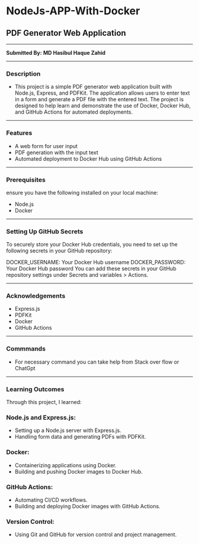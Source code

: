 # NodeJs-APP-With-Docker
## PDF Generator Web Application
-------
**Submitted By:**
**MD Hasibul Haque Zahid**

-------

### Description 
- This project is a simple PDF generator web application built with Node.js, Express, and PDFKit. The application allows users to enter text in a form and generate a PDF file with the entered text. The project is designed to help learn and demonstrate the use of Docker, Docker Hub, and GitHub Actions for automated deployments.

-------
### Features
- A web form for user input
- PDF generation with the input text
- Automated deployment to Docker Hub using GitHub Actions
--------
### Prerequisites
ensure you have the following installed on your local machine:
- Node.js
- Docker
-------
### Setting Up GitHub Secrets
To securely store your Docker Hub credentials, you need to set up the following secrets in your GitHub repository:

DOCKER_USERNAME: Your Docker Hub username
DOCKER_PASSWORD: Your Docker Hub password
You can add these secrets in your GitHub repository settings under Secrets and variables > Actions.

-------
### Acknowledgements
- Express.js
- PDFKit
- Docker
- GitHub Actions
------- 
### Commmands
- For necessary command you can take help from Stack over flow or ChatGpt
--------  
### Learning Outcomes
Through this project, I learned:

### Node.js and Express.js:
- Setting up a Node.js server with Express.js.
- Handling form data and generating PDFs with PDFKit.
### Docker:
- Containerizing applications using Docker.
- Building and pushing Docker images to Docker Hub.
### GitHub Actions:
- Automating CI/CD workflows.
- Building and deploying Docker images with GitHub Actions.
### Version Control:
- Using Git and GitHub for version control and project management.

